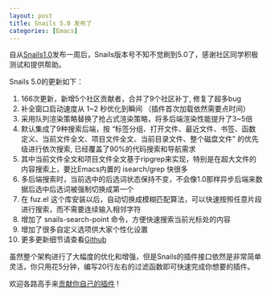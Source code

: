 ```yaml
---
layout: post
title: Snails 5.0 发布了
categories: [Emacs]
---
```


自从[Snails1.0](https://manateelazycat.github.io/emacs/2019/07/21/snails.html)发布一周后，Snails版本号不知不觉刷到5.0了，感谢社区同学积极测试和提供帮助。

Snails 5.0的更新如下：

1. 166次更新，新增5个社区贡献者，合并了9个社区补丁, 修复了超多bug
2. 补全窗口启动速度从 1~2 秒优化到瞬间 （插件首次加载依然需要点时间）
3. 采用队列渲染策略替换了抢占式渲染策略，将多后端渲染性能提升了3~5倍
4. 默认集成了9种搜索后端，按 “标签分组、打开文件、最近文件、书签、函数定义、当前文件全文、项目文件全文、当前目录文件、整个磁盘文件” 的优先级进行依次搜索, 已经覆盖了90%的代码搜索和导航需求
5. 其中当前文件全文和项目文件全文基于ripgrep来实现，特别是在超大文件的内容搜索上，要比Emacs内置的 isearch/grep 快很多
6. 多后端搜索时，当前选中的后选词状态保持不变，不会像1.0那样异步后端来数据后选中后选词被强制切换成第一个
7. 在 fuz.el 这个库安装以后，自动切换成模糊匹配算法，可以快速按照任意片段进行搜索，而不需要连续输入相邻字符
8. 增加了 snails-search-point 命令，方便快速搜索当前光标处的内容
9. 增加了很多自定义选项供大家个性化设置
10. 更多更新细节请查看[Github](https://github.com/manateelazycat/snails/commits/master)

虽然整个架构进行了大幅度的优化和增强，但是Snails的插件接口依然是非常简单灵活，你只用花5分钟，编写20行左右的过滤函数即可快速完成你想要的插件。

欢迎各路高手来[贡献你自己的插件](https://github.com/manateelazycat/snails/pulls) !
